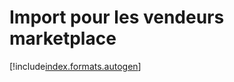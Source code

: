 # Import pour les vendeurs marketplace

[!include[index.formats.autogen](index.formats.autogen.md)]
